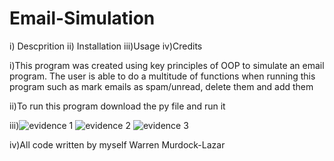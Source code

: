 # Email-Simulation

i) Descprition
ii) Installation 
iii)Usage 
iv)Credits

i)This program was created using key principles of OOP to simulate an email program. The user is able to do a multitude of functions when running this program such as mark emails as spam/unread, delete them and add them

ii)To run this program download the py file and run it 

iii)![evidence 1](https://user-images.githubusercontent.com/121958151/212499594-2a8fa2db-4d00-4131-9c1f-68291a0fed48.png)
![evidence 2](https://user-images.githubusercontent.com/121958151/212499598-6ce44ee3-1297-419f-8ee0-fed343ebf437.png)
![evidence 3](https://user-images.githubusercontent.com/121958151/212499602-1cb17f13-0449-44e8-8f59-37b6fec0d154.png)

iv)All code written by myself Warren Murdock-Lazar
